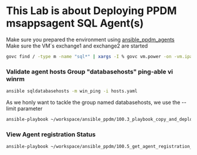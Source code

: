 
# This Lab is about Deploying PPDM msappsagent SQL Agent(s)


Make sure you prepared the environment using [ansible_ppdm_agents](./01.0_ansible_ppdm_agents.md)   
Make sure the VM´s exchange1 and exchange2 are started
```bash
govc find / -type m -name "sql*" | xargs -I % govc vm.power -on -vm.ipath=%
```

### Validate agent hosts Group "databasehosts"  ping-able vi winrm

```bash
ansible sqldatabasehosts -m win_ping -i hosts.yaml
```




As we honly want to tackle the group named databasehosts, we use the --limit parameter

```bash
ansible-playbook ~/workspace/ansible_ppdm/100.3_playbook_copy_and_deploy_windows_agent.yaml -i hosts.yaml --limit databasehosts, 
```


### View Agent registration Status

```bash
ansible-playbook ~/workspace/ansible_ppdm/100.5_get_agent_registration_status.yaml
```
